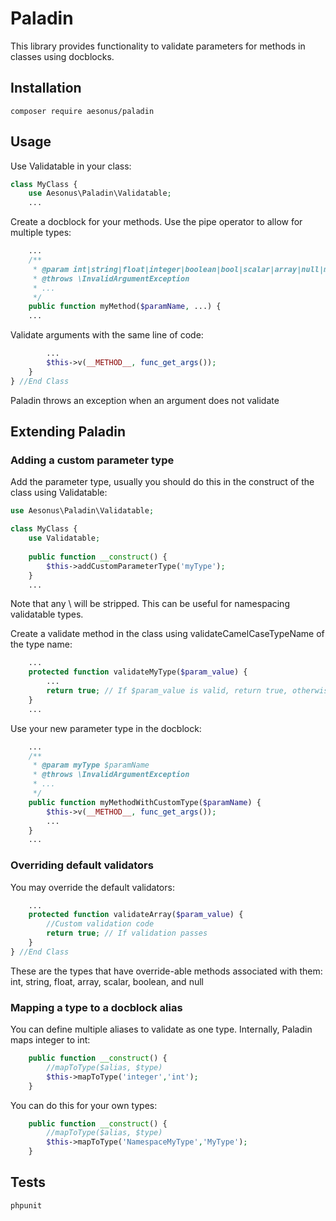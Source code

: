 # Paladin
This library provides functionality to validate parameters for methods in classes using docblocks.

## Installation

```
composer require aesonus/paladin
```

## Usage

Use Validatable in your class:

```php
class MyClass {
    use Aesonus\Paladin\Validatable;
    ...
```

Create a docblock for your methods.
Use the pipe operator to allow for multiple types:
```php
    ...
    /**
     * @param int|string|float|integer|boolean|bool|scalar|array|null|mixed $paramName
     * @throws \InvalidArgumentException
     * ...
     */
    public function myMethod($paramName, ...) {
    ...
```

Validate arguments with the same line of code:
```php
        ...
        $this->v(__METHOD__, func_get_args());
    }
} //End Class
```

Paladin throws an exception when an argument does not validate

## Extending Paladin

### Adding a custom parameter type

Add the parameter type, usually you should do this in the construct of the class using Validatable:

```php
use Aesonus\Paladin\Validatable;

class MyClass {
    use Validatable;
    
    public function __construct() {
        $this->addCustomParameterType('myType');
    }
    ...
```

Note that any \ will be stripped. This can be useful for namespacing validatable types.

Create a validate method in the class using validateCamelCaseTypeName of the type name:

```php
    ...
    protected function validateMyType($param_value) {
        ...
        return true; // If $param_value is valid, return true, otherwise false.
    }
    ...
```

Use your new parameter type in the docblock:

```php
    ...
    /**
     * @param myType $paramName
     * @throws \InvalidArgumentException
     * ...
     */
    public function myMethodWithCustomType($paramName) {
        $this->v(__METHOD__, func_get_args());
        ...
    }
    ...
```

### Overriding default validators

You may override the default validators:

```php
    ...
    protected function validateArray($param_value) {
        //Custom validation code
        return true; // If validation passes
    }
} //End Class
```

These are the types that have override-able methods associated with them:
int, string, float, array, scalar, boolean, and null

### Mapping a type to a docblock alias

You can define multiple aliases to validate as one type. Internally, Paladin maps
integer to int:

```php
    public function __construct() {
        //mapToType($alias, $type)
        $this->mapToType('integer','int');
    }
```

You can do this for your own types:
```php
    public function __construct() {
        //mapToType($alias, $type)
        $this->mapToType('NamespaceMyType','MyType');
    }
```

## Tests

```
phpunit
```